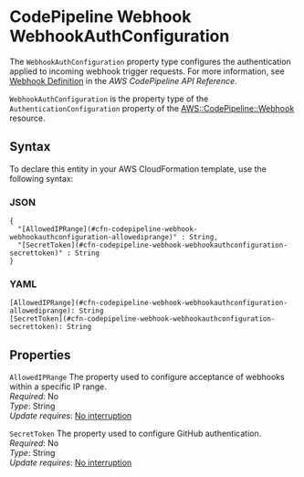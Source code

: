 # CodePipeline Webhook WebhookAuthConfiguration<a name="aws-properties-codepipeline-webhook-webhookauthconfiguration"></a>

<a name="aws-properties-codepipeline-webhook-webhookauthconfiguration-description"></a>The `WebhookAuthConfiguration` property type configures the authentication applied to incoming webhook trigger requests\. For more information, see [Webhook Definition](https://docs.aws.amazon.com/codepipeline/latest/APIReference/API_WebhookDefinition.html) in the *AWS CodePipeline API Reference*\.

<a name="aws-properties-codepipeline-webhook-webhookauthconfiguration-inheritance"></a> `WebhookAuthConfiguration` is the property type of the `AuthenticationConfiguration` property of the [AWS::CodePipeline::Webhook](aws-resource-codepipeline-webhook.md) resource\.

## Syntax<a name="aws-properties-codepipeline-webhook-webhookauthconfiguration-syntax"></a>

To declare this entity in your AWS CloudFormation template, use the following syntax:

### JSON<a name="aws-properties-codepipeline-webhook-webhookauthconfiguration-syntax.json"></a>

```
{
  "[AllowedIPRange](#cfn-codepipeline-webhook-webhookauthconfiguration-allowediprange)" : String,
  "[SecretToken](#cfn-codepipeline-webhook-webhookauthconfiguration-secrettoken)" : String
}
```

### YAML<a name="aws-properties-codepipeline-webhook-webhookauthconfiguration-syntax.yaml"></a>

```
[AllowedIPRange](#cfn-codepipeline-webhook-webhookauthconfiguration-allowediprange): String
[SecretToken](#cfn-codepipeline-webhook-webhookauthconfiguration-secrettoken): String
```

## Properties<a name="aws-properties-codepipeline-webhook-webhookauthconfiguration-properties"></a>

`AllowedIPRange`  <a name="cfn-codepipeline-webhook-webhookauthconfiguration-allowediprange"></a>
The property used to configure acceptance of webhooks within a specific IP range\.   
 *Required*: No  
 *Type*: String  
 *Update requires*: [No interruption](using-cfn-updating-stacks-update-behaviors.md#update-no-interrupt) 

`SecretToken`  <a name="cfn-codepipeline-webhook-webhookauthconfiguration-secrettoken"></a>
The property used to configure GitHub authentication\.   
 *Required*: No  
 *Type*: String  
 *Update requires*: [No interruption](using-cfn-updating-stacks-update-behaviors.md#update-no-interrupt) 